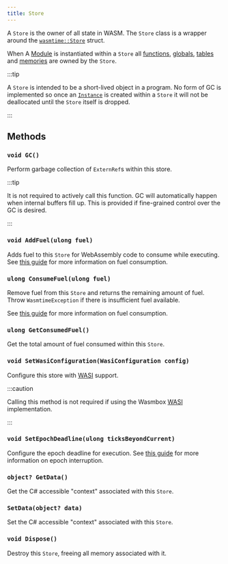 ```yaml
---
title: Store
---
```


A `Store` is the owner of all state in WASM. The `Store` class is a wrapper around the [`wasmtime::Store`](https://docs.rs/wasmtime/latest/wasmtime/struct.Store.html) struct.

When A [Module](./module.md) is instantiated within a `Store` all [functions](./function.md), [globals](./global.md), [tables](./table.md) and [memories](./memory.md) are owned by the `Store`.

:::tip

A `Store` is intended to be a short-lived object in a program. No form of GC is implemented so once an [`Instance`](./instance.md) is created within a `Store` it will not be deallocated until the `Store` itself is dropped.

:::

## Methods

### `void GC()`

Perform garbage collection of `ExternRef`s within this store.

:::tip

It is not required to actively call this function. GC will automatically happen when internal buffers fill up. This is provided if fine-grained control over the GC is desired.

:::

### `void AddFuel(ulong fuel)`

Adds fuel to this `Store` for WebAssembly code to consume while executing. See [this guide](/basics/limiting_execution/fuelusage.md) for more information on fuel consumption.

### `ulong ConsumeFuel(ulong fuel)`

Remove fuel from this `Store` and returns the remaining amount of fuel. Throw `WasmtimeException` if there is insufficient fuel available.

See [this guide](/basics/limiting_execution/fuelusage.md) for more information on fuel consumption.

### `ulong GetConsumedFuel()`

Get the total amount of fuel consumed within this `Store`.

### `void SetWasiConfiguration(WasiConfiguration config)`

Configure this store with [WASI](/docs/basics/wasi/index.md) support.

:::caution

Calling this method is not required if using the Wasmbox [WASI](/docs/basics/wasi/index.md) implementation.

:::

### `void SetEpochDeadline(ulong ticksBeyondCurrent)`

Configure the epoch deadline for execution. See [this guide](/basics/limiting_execution/epochinterruption.md) for more information on epoch interruption.

### `object? GetData()`

Get the C# accessible "context" associated with this `Store`.

### `SetData(object? data)`

Set the C# accessible "context" associated with this `Store`.

### `void Dispose()`

Destroy this `Store`, freeing all memory associated with it.